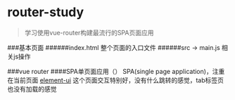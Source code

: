 # router-study

>学习使用vue-router构建最流行的SPA页面应用

###基本页面
######index.html
整个页面的入口文件
######src -> main.js
相关js操作

###vue router
####SPA单页面应用（）
SPA(single page application)，注重在当前页面
[element-ui](http://element-cn.eleme.io/#/zh-CN/guide/design)
这个页面交互特别好，没有什么跳转的感觉，tab标签页也没有加载的感觉